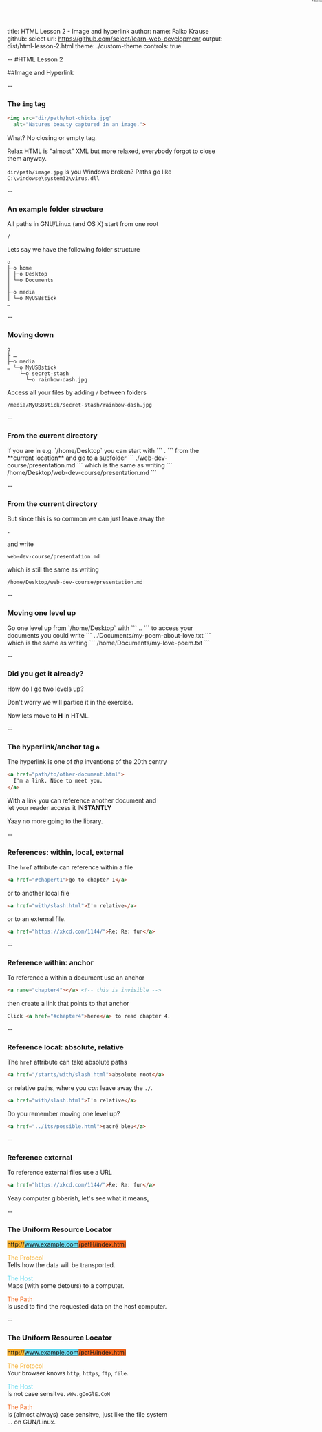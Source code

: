 title: HTML Lesson 2 - Image and hyperlink
author:
  name: Falko Krause
  github: select
  url: https://github.com/select/learn-web-development
output: dist/html-lesson-2.html
theme: ./custom-theme
controls: true

--
#HTML Lesson 2

##Image and Hyperlink

--
### The `img` tag
```html
<img src="dir/path/hot-chicks.jpg"
  alt="Natures beauty captured in an image.">
```
What? No closing or empty tag.

Relax HTML is "almost" XML but more relaxed, everybody forgot to close them anyway.

`dir/path/image.jpg` Is you Windows broken? Paths go like `C:\windowse\system32\virus.dll`

--
### An example folder structure
All paths in GNU/Linux (and OS X) start from one root
```
/
```
Lets say we have the following folder structure
```
o
├─o home
│ ├─o Desktop
│ └─o Documents
│
├─o media
│ └─o MyUSBstick
…
```

--
### Moving down
```
o
├ …
├─o media
… └─o MyUSBstick
    └─o secret-stash
      └─o rainbow-dash.jpg

```

Access all your files by adding `/` between folders
```
/media/MyUSBstick/secret-stash/rainbow-dash.jpg
```

--
### From the current directory
<div style="position: absolute; top: 0; right: 0; font-size: 0.6em; background-color: white; border: 2px dashed #eee;" id="dirs-current" hidden>
```
o
├─o home
│ ├─★ Desktop
│ │ └─o web-dev-course
│ │   └─o presentation.md
│ └─o Documents
│
├─o media
│ └─o MyUSBstick
    …
```
</div>
<span style="font-size: 0.3em; position: absolute; top: 0; right: 0; cursor: pointer;" onclick="document.querySelector('#dirs-current').hidden = !document.querySelector('#dirs-current').hidden;"> ? show tree </span>
if you are in e.g. `/home/Desktop` you can start with
```
.
```
from the **current location** and go to a subfolder
```
./web-dev-course/presentation.md
```
which is the same as writing
```
/home/Desktop/web-dev-course/presentation.md
```

--
### From the current directory
But since this is so common we can just leave away the
```
.
```
and write
```
web-dev-course/presentation.md
```
which is still the same as writing
```
/home/Desktop/web-dev-course/presentation.md
```


--
### Moving one level up
<div style="position: absolute; top: 0; right: 0; font-size: 0.6em; background-color: white; border: 2px dashed #eee;" id="dirs-up" hidden>
```
    o
    ├─o home
    │ ├─★ Desktop
    │ └─o Documents
    │   └─o my-poem-about-love.txt
    │
    ├─o media
    │ └─o MyUSBstick
    …
    ```
</div>
<span style="font-size: 0.3em; position: absolute; top: 0; right: 0; cursor: pointer;" onclick="document.querySelector('#dirs-up').hidden = !document.querySelector('#dirs-up').hidden;"> ? show tree </span>
Go one level up from `/home/Desktop` with
```
..
```
to access your documents you could write
```
../Documents/my-poem-about-love.txt
```
which is the same as writing
```
/home/Documents/my-love-poem.txt
```

--
### Did you get it already?
How do I go two levels up?

Don't worry we will partice it in the exercise.

Now lets move to **H** in HTML.

--
### The hyperlink/anchor tag `a`
The hyperlink is one of *the* inventions of the 20th centry
```html
<a href="path/to/other-document.html">
  I'm a link. Nice to meet you.
</a>
```
With a link you can reference another document and <br>
let your reader access it **INSTANTLY**

Yaay no more going to the library.

--
### References: within, local, external
The `href` attribute can reference within a file
```html
<a href="#chapert1">go to chapter 1</a>
```
or to another local file
```html
<a href="with/slash.html">I'm relative</a>
```
or to an external file.
```html
<a href="https://xkcd.com/1144/">Re: Re: fun</a>
```

--
### Reference within: anchor
To reference a within a document use an anchor
```html
<a name="chapter4"></a> <!-- this is invisible -->
```
then create a link that points to that anchor
```html
Click <a href="#chapter4">here</a> to read chapter 4.
```


--
### Reference local: absolute, relative
The `href` attribute can take absolute paths
```html
<a href="/starts/with/slash.html">absolute root</a>
```
or relative paths, where you *can* leave away the `./`.
```html
<a href="with/slash.html">I'm relative</a>
```
Do you remember moving one level up?
```html
<a href="../its/possible.html">sacré bleu</a>
```


--
### Reference external
To reference external files use a URL
```html
<a href="https://xkcd.com/1144/">Re: Re: fun</a>
```
Yeay computer gibberish, let's see what it means<a href="https://xkcd.com/1144/">.</a>

--
### The **U**niform **R**esource **L**ocator
<span style="background-color:#F6AE2D;">http://</span><span style="background-color: #66D9EF;">www.example.com</span><span style="background-color: #F26419;">/patH/index.html</span>

<span style="color:#F6AE2D;">The Protocol</span> <br>
Tells how the data will be transported.

<span style="color:#66D9EF;">The Host</span> <br>
Maps (with some detours) to a computer.

<span style="color:#F26419;">The Path</span> <br>
Is used to find the requested data on the host computer.

--
### The **U**niform **R**esource **L**ocator
<span style="background-color:#F6AE2D;">http://</span><span style="background-color: #66D9EF;">www.example.com</span><span style="background-color: #F26419;">/patH/index.html</span>

<span style="color:#F6AE2D;">The Protocol</span> <br>
Your browser knows `http`, `https`, `ftp`, `file`.

<span style="color:#66D9EF;">The Host</span> <br>
Is not case sensitve. `wWw.gOoGlE.CoM`

<span style="color:#F26419;">The Path</span> <br>
Is (almost always) case sensitve, just like the file system<br>
... on GUN/Linux.